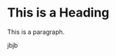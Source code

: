 <!DOCTYPE html>
<html>
<head>
<title><centre>WELCOME WORLD</centre></title>
</head>
<body>
<h1>This is a Heading</h1>
<p>This is a paragraph.</p>
</body>
</html>
jbjb
